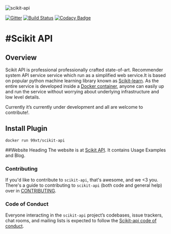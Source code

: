 ![scikit-api](https://s13.postimg.org/40h42f59j/logo_scikit_lores.png)


[![Gitter](https://badges.gitter.im/Join%20Chat.svg)](https://gitter.im/scikit-api/Lobby?utm_source=badge&utm_medium=badge&utm_campaign=pr-badge)
[![Build Status](https://api.travis-ci.org/99xt/scikit-api.svg?branch=master)](https://travis-ci.org/99xt/scikit-api) [![Codacy Badge](https://api.codacy.com/project/badge/Grade/f9d40f105d554510bd797911d7f16f63)](https://www.codacy.com/app/99xt/scikit-api?utm_source=github.com&amp;utm_medium=referral&amp;utm_content=99xt/scikit-api&amp;utm_campaign=Badge_Grade)

#Scikit API
=================================
## Overview
Scikit API is  professional professionally crafted state-of-art. Recommender system API service service which run as a simplified web service.It is based on popular python machine learning library  known as [Scikit-learn](http://scikit-learn.org/stable/ ). As the  entire service is developed inside a [Docker container](https://hub.docker.com/r/99xt/scikit-api/), anyone can easily up and run the service without  worrying about underlying infrastructure and low level details.

Currently it’s currently under development and all are welcome to contribute!.


## Install Plugin
`docker run 99xt/scikit-api`

##Website Heading 
The website is at [Scikit API](https://99xt.github.io/scikit-api/). It contains Usage Examples and Blog.

### Contributing

If you'd like to contribute to `scikit-api`, that's awesome, and we <3 you. There's a guide to contributing to `scikit-api` (both code and general help) over in [CONTRIBUTING](https://github.com/99xt/scikit-api/blob/master/CONTRIBUTING.md).

### Code of Conduct

Everyone interacting in the `scikit-api` project’s codebases, issue trackers, chat rooms, and mailing lists is expected to follow the [Scikit-api code of conduct](https://github.com/99xt/scikit-api/blob/master/CODE_OF_CONDUCT.md).
